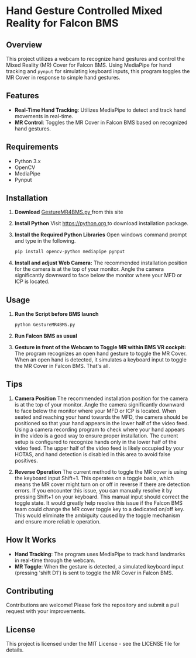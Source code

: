 # Hand Gesture Controlled Mixed Reality for Falcon BMS

## Overview
This project utilizes a webcam to recognize hand gestures and control the Mixed Reality (MR) Cover for Falcon BMS. Using MediaPipe for hand tracking and `pynput` for simulating keyboard inputs, this program toggles the MR Cover in response to simple hand gestures.

## Features
- **Real-Time Hand Tracking**: Utilizes MediaPipe to detect and track hand movements in real-time.
- **MR Control**: Toggles the MR Cover in Falcon BMS based on recognized hand gestures.

## Requirements
- Python 3.x
- OpenCV
- MediaPipe
- Pynput

## Installation
1. **Download**
[GestureMR4BMS.py
](https://github.com/solemnify2/GestureMR4BMS/blob/main/GestureMR4BMS.py) from this site

2. **Install Python** Visit [https://python.org
](https://www.python.org/) to download installation package.

4. **Install the Required Python Libraries** Open windows command prompt and type in the following.
   ```bash
   pip install opencv-python mediapipe pynput

5. **Install and adjust Web Camera:** The recommended installation position for the camera is at the top of your monitor. Angle the camera significantly downward to face below the monitor where your MFD or ICP is located.

## Usage
1. **Run the Script before BMS launch**
   ```bash
   python GestureMR4BMS.py

2. **Run Falcon BMS as usual**

3. **Gesture in front of the Webcam to Toggle MR within BMS VR cockpit:** The program recognizes an open hand gesture to toggle the MR Cover. When an open hand is detected, it simulates a keyboard input to toggle the MR Cover in Falcon BMS. 
That's all.

## Tips

1. **Camera Position** The recommended installation position for the camera is at the top of your monitor. Angle the camera significantly downward to face below the monitor where your MFD or ICP is located. When seated and reaching your hand towards the MFD, the camera should be positioned so that your hand appears in the lower half of the video feed. Using a camera recording program to check where your hand appears in the video is a good way to ensure proper installation. The current setup is configured to recognize hands only in the lower half of the video feed. The upper half of the video feed is likely occupied by your HOTAS, and hand detection is disabled in this area to avoid false positives.

2. **Reverse Operation** The current method to toggle the MR cover is using the keyboard input Shift+1. This operates on a toggle basis, which means the MR cover might turn on or off in reverse if there are detection errors. If you encounter this issue, you can manually resolve it by pressing Shift+1 on your keyboard. This manual input should correct the toggle state. It would greatly help resolve this issue if the Falcon BMS team could change the MR cover toggle key to a dedicated on/off key. This would eliminate the ambiguity caused by the toggle mechanism and ensure more reliable operation.

## How It Works
- **Hand Tracking**: The program uses MediaPipe to track hand landmarks in real-time through the webcam.
- **MR Toggle**: When the gesture is detected, a simulated keyboard input (pressing 'shift D1') is sent to toggle the MR Cover in Falcon BMS.

## Contributing
Contributions are welcome! Please fork the repository and submit a pull request with your improvements.

## License
This project is licensed under the MIT License - see the LICENSE file for details.



